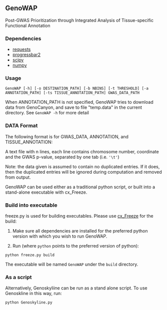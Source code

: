## GenoWAP

Post-GWAS Prioritization through Integrated Analysis of Tissue-specific Functional Annotation

### Dependencies
- [requests](http://docs.python-requests.org/en/latest/)
- [progressbar2](https://pypi.python.org/pypi/progressbar2)
- [scipy](http://www.scipy.org)
- [numpy](http://www.numpy.org/)




### Usage

```
GenoWAP [-h] [-o DESTINATION_PATH] [-b NBINS] [-t THRESHOLD] [-a ANNOTATION_PATH] [-ts TISSUE_ANNOTATION_PATH] GWAS_DATA_PATH
```

When ANNOTATION_PATH is not specified, GenoWAP tries to download data from GenoCanyon, and save to file "temp.data" in the current directory.
See `GenoWAP -h` for more detail

### DATA Format
The following format is for GWAS_DATA, ANNOTATION, and TISSUE_ANNOTATION:

A text file with n lines, each line contains chromosome number, coordinate and the GWAS p-value, separated by one tab (i.e. `'\t'`)

Note: the data given is assumed to contain no duplicated entries. If it does, then the duplicated entries will be ignored during computation and removed from output.

GenoWAP can be used either as a traditional python script, or built into a stand-alone executable with cx_Freeze.

### Build into executable
freeze.py is used for building executables. Please use [cx_Freeze](http://cx-freeze.sourceforge.net/) for the build:

1. Make sure all dependencies are installed for the preferred python version with which you wish to run GenoWAP.

2. Run (where `python` points to the preferred version of python):
```
python freeze.py build
```

The executable will be named `GenoWAP` under the `build` directory.

### As a script
Alternatively, Genoskyliine can be run as a stand alone script. To use Genoskline in this way, run:
```
python Genoskyline.py
```
